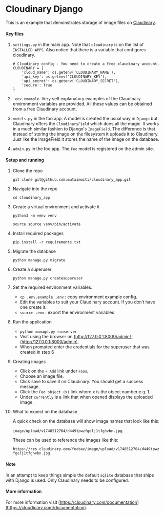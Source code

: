 Cloudinary Django 
====
This is an example that demonstrates storage of image files on [Claudinary](https://cloudinary.com/).

#### Key files
1. `settings.py` in the main app. Note that `cloudinary` is on the list of `INSTALLED_APPS`. Also notice that
    there is a variable that configures cloudinary.
    ```
    # Cloudinary config - You need to create a free claudinary account.
    CLOUDINARY = {
        'cloud_name': os.getenv('CLOUDINARY_NAME'),
        'api_key': os.getenv('CLOUDINARY_KEY'),
        'api_secret': os.getenv('CLOUDINARY_SECRET'),
        'secure': True
    }
    ```
2. `.env.example`. Very self explanatory examples of the Claudinary environment variables are provided. All these 
    values can be obtained from a free Claudinary account.
    
3. `models.py` in the foo app. A model is created the usual way in `Django` but Claudinary offers the `CloudinaryField` 
    which does all the magic. It works in a much similar fashion to Django's `ImageField`. The difference is that 
    instead of storing the image on the filesystem it uploads it to Claudinary. Just like the ImageField it stores the 
    name of the image on the database.
    
4. `admin.py` in the foo app. The `Foo` model is registered on the admin site.

#### Setup and running
1. Clone the repo

    `git clone git@github.com:mutaimwiti/cloudinary_app.git`
    
2. Navigate into the repo

    `cd cloudinary_app`
    
3. Create a virtual environment and activate it

    `python3 -m venv venv`
        
    `source source venv/bin/activate`
    
4. Install required packages

    `pip install -r requirements.txt`
    
5. Migrate the database

    `python manage.py migrate`
    
6. Create a superuser

    `python manage.py createsuperuser`
    
7. Set the required environment variables.
    - `cp .env.example .env` : copy environment example config.
    - Edit the variables to suit your Claudinary account. If you don't have one create it.
    - `source .env` : export the environment variables.

8. Run the application
    - `python manage.py runserver`
    - Visit using the browser on [http://127.0.0.1:8000/admin/](http://127.0.0.1:8000/admin).
    - When prompted enter the credentials for the superuser that was created in step 6
    
9. Creating images
    - Click on the `+ Add` link under `Foos`.
    - Choose an image file.
    - Click save to save it on Claudinary. You should get a success message.
    - Click the `Foo object (x)` link where x is the object number e.g. 1.
    - Under `currently` is a link that when opened displays the uploaded image.
    
10. What to expect on the database

    A quick check on the database will show image names that look like this:
    
    `image/upload/v1748512764/d449tpwzfgelj1tfghvbn.jpg`.
    
    These can be used to reference the images like this:
    
    `https://res.cloudinary.com/foobaz/image/upload/v1748512764/d449tpwzfgelj1tfghvbn.jpg`

#### Note
In an attempt to keep things simple the default `sqlite` database that ships with Django is used. Only Claudinary 
needs to be configured.

#### More information
For more information visit [https://cloudinary.com/documentation](https://cloudinary.com/documentation).

